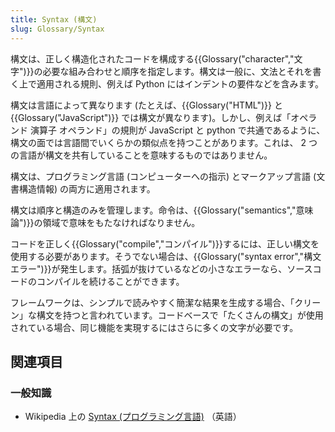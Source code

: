 ```yaml
---
title: Syntax (構文)
slug: Glossary/Syntax
---
```

構文は、正しく構造化されたコードを構成する{{Glossary("character","文字")}}の必要な組み合わせと順序を指定します。構文は一般に、文法とそれを書く上で適用される規則、例えば Python にはインデントの要件などを含みます。

構文は言語によって異なります (たとえば、{{Glossary("HTML")}} と {{Glossary("JavaScript")}} では構文が異なります)。しかし、例えば「オペランド 演算子 オペランド」の規則が JavaScript と python で共通であるように、構文の面では言語間でいくらかの類似点を持つことがあります。これは、 2 つの言語が構文を共有していることを意味するものではありません。

構文は、プログラミング言語 (コンピューターへの指示) とマークアップ言語 (文書構造情報) の両方に適用されます。

構文は順序と構造のみを管理します。命令は、{{Glossary("semantics","意味論")}}の領域で意味をもたなければなりません。

コードを正しく{{Glossary("compile","コンパイル")}}するには、正しい構文を使用する必要があります。そうでない場合は、{{Glossary("syntax error","構文エラー")}}が発生します。括弧が抜けているなどの小さなエラーなら、ソースコードのコンパイルを続けることができます。

フレームワークは、シンプルで読みやすく簡潔な結果を生成する場合、「クリーン」な構文を持つと言われています。コードベースで「たくさんの構文」が使用されている場合、同じ機能を実現するにはさらに多くの文字が必要です。

## 関連項目

### 一般知識

- Wikipedia 上の [Syntax (プログラミング言語)](<https://en.wikipedia.org/wiki/Syntax_(programming_languages)>) （英語）
